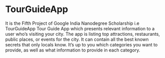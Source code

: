 # TourGuideApp
 It is the Fifth Project of Google India Nanodegree Scholarship i.e TourGuideApp
 Tour Guide App which presents relevant information to a user who’s visiting your city. The app is listing top attractions, restaurants, public places, or events for the city. It can contain all the best known secrets that only locals know. It’s up to you which categories you want to provide, as well as what information to provide in each category.
